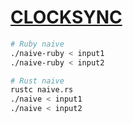 [CLOCKSYNC](https://algospot.com/judge/problem/read/CLOCKSYNC)
========

```bash
# Ruby naive
./naive-ruby < input1
./naive-ruby < input2

# Rust naive
rustc naive.rs
./naive < input1
./naive < input2
```
